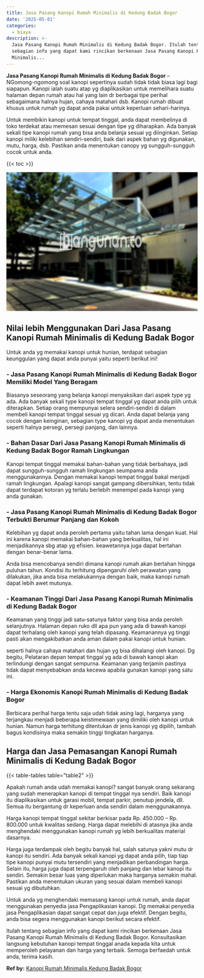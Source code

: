```yaml
---
title: Jasa Pasang Kanopi Rumah Minimalis di Kedung Badak Bogor
date: '2025-05-01'
categories:
  - biaya
description: >-
  Jasa Pasang Kanopi Rumah Minimalis di Kedung Badak Bogor. Itulah tentang
  sebagian info yang dapat kami rincikan berkenaan Jasa Pasang Kanopi Rumah
  Minimalis...
---
```


**Jasa Pasang Kanopi Rumah Minimalis di Kedung Badak Bogor** – NGomong-ngomong soal kanopi sepertinya sudah tidak tidak biasa lagi bagi siapapun. Kanopi ialah suatu atap yg diaplikasikan untuk memelihara suatu halaman depan rumah atau hal yang lain dr berbagai tipe perihal sebagaimana halnya hujan, cahaya matahari dsb. Kanopi rumah dibuat khusus untuk rumah yg dapat anda pakai untuk keperluan sehari-harinya.

Untuk membikin kanopi untuk tempat tinggal, anda dapat membelinya di toko terdekat atau memesan sesuai dengan tipe yg diharapkan. Ada banyak sekali tipe kanopi rumah yang bisa anda belanja sesuai yg diinginkan. Setiap kanopi miliki kelebihan sendiri-sendiri, baik dari aspek bahan yg digunakan, mutu, harga, dsb. Pastikan anda menentukan canopy yg sungguh-sungguh cocok untuk anda.

{{< toc >}}

![Jasa Pasang Kanopi Rumah Minimalis di Kedung Badak Bogor](/images/harga-kanopi-minimalis-32.png)

## Nilai lebih Menggunakan Dari Jasa Pasang Kanopi Rumah Minimalis di Kedung Badak Bogor

Untuk anda yg memakai kanopi untuk hunian, terdapat sebagian keunggulan yang dapat anda punyai yaitu seperti berikut ini!

### \- Jasa Pasang Kanopi Rumah Minimalis di Kedung Badak Bogor Memiliki Model Yang Beragam

Biasanya seseorang yang belanja kanopi menyaksikan dari aspek type yg ada. Ada banyak sekali type kanopi tempat tinggal yg dapat anda pilih untuk diterapkan. Setiap orang mempunyai selera sendiri-sendiri di dalam membeli kanopi tempat tinggal sesuai yg dicari. Anda dapat belanja yang cocok dengan keinginan, sebagian type kanopi yg dapat anda menentukan seperti halnya persegi, persegi panjang, dan lainnya.

### \- Bahan Dasar Dari Jasa Pasang Kanopi Rumah Minimalis di Kedung Badak Bogor Ramah Lingkungan

Kanopi tempat tinggal memakai bahan-bahan yang tidak berbahaya, jadi dapat sungguh-sungguh ramah lingkungan seumpama anda menggunakannya. Dengan memakai kanopi tempat tinggal bakal menjadi ramah lingkungan. Apalagi kanopi sangat gampang dibersihkan, tentu tidak dapat terdapat kotoran yg terlalu berlebih menempel pada kanopi yang anda gunakan.

### \- Jasa Pasang Kanopi Rumah Minimalis di Kedung Badak Bogor Terbukti Berumur Panjang dan Kokoh

Kelebihan yg dapat anda peroleh pertama yaitu tahan lama dengan kuat. Hal ini karena kanopi memakai bahan-bahan yang berkualitas, hal ini menjadikannya sbg atap yg efisien. keawetannya juga dapat bertahan dengan benar-benar lama.

Anda bisa mencobanya sendiri dimana kanopi rumah akan bertahan hingga puluhan tahun. Kondisi itu terhitung dipengaruhi oleh perawatan yang dilakukan, jika anda bisa melakukannya dengan baik, maka kanopi rumah dapat lebih awet mutunya.

### \- Keamanan Tinggi Dari Jasa Pasang Kanopi Rumah Minimalis di Kedung Badak Bogor

Keamanan yang tinggi jadi satu-satunya faktor yang bisa anda peroleh selanjutnya. Halaman depan ruko dll apa pun yang ada di bawah kanopi dapat terhalang oleh kanopi yang telah dipasang. Keamanannya yg tinggi pasti akan mengakibatkan anda aman dalam pakai kanopi untuk hunian.

seperti halnya cahaya matahari dan hujan yg bisa dihalangi oleh kanopi. Dg begitu, Pelataran depan tempat tinggal yg ada di bawah kanopi akan terlindungi dengan sangat sempurna. Keamanan yang terjamin pastinya tidak dapat menyebabkan anda kecewa apabila gunakan kanopi yang satu ini.

### \- Harga Ekonomis Kanopi Rumah Minimalis di Kedung Badak Bogor

Berbicara perihal harga tentu saja udah tidak asing lagi, harganya yang terjangkau menjadi beberapa keistimewaan yang dimiliki oleh kanopi untuk hunian. Namun harga terhitung ditentukan dr jenis kanopi yg dipilih, tambah bagus kondisinya maka semakin tinggi tingkatan harganya.

## Harga dan Jasa Pemasangan Kanopi Rumah Minimalis di Kedung Badak Bogor

{{< table-tables table="table2" >}}

Apakah rumah anda udah memakai kanopi? sangat banyak orang sekarang yang sudah menerapkan kanopi di tempat tinggal nya sendiri. Baik kanopi itu diaplikasikan untuk garasi mobil, tempat parkir, penutup jendela, dll. Semua itu bergantung dr keperluan anda sendiri dalam menggunakannya.

Harga kanopi tempat tinggal sekitar berkisar pada Rp. 450.000 – Rp. 800.000 untuk kwalitas sedang. Harga dapat melebihi di atasnya jika anda menghendaki menggunakan kanopi rumah yg lebih berkualitas material dasarnya.

Harga juga terdampak oleh begitu banyak hal, salah satunya yakni mutu dr kanopi itu sendiri. Ada banyak sekali kanopi yg dapat anda pilih, tiap tiap tipe kanopi punyai mutu tersendiri yang menjadikan perbandingan harga. Selain itu, harga juga dapat terpengaruh oleh panjang dan lebar kanopi itu sendiri. Semakin besar luas yang diperlukan maka harganya semakin mahal. Pastikan anda menentukan ukuran yang sesuai dalam membeli kanopi sesuai yg dibutuhkan.

Untuk anda yg menghendaki memasang kanopi untuk rumah, anda dapat menggunakan penyedia jasa Pengaplikasian kanopi. Dg memakai penyedia jasa Pengaplikasian dapat sangat cepat dan juga efektif. Dengan begitu, anda bisa segera menggunakan kanopi berikut secara efektif.

Itulah tentang sebagian info yang dapat kami rincikan berkenaan Jasa Pasang Kanopi Rumah Minimalis di Kedung Badak Bogor. Konsultasikan langsung kebutuhan kanopi tempat tinggal anada kepada kita untuk memperoleh pelayanan dan harga yang terbaik. Semoga berfaedah untuk anda, terima kasih.

**Ref by:**  [Kanopi Rumah Minimalis Kedung Badak Bogor](https://id.wikipedia.org/wiki/Kanopi)
